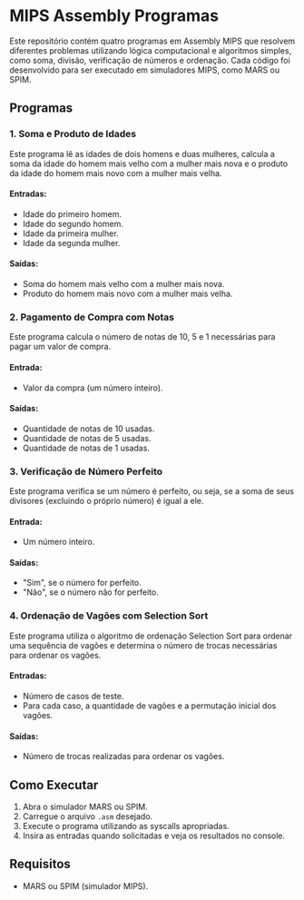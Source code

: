 # MIPS Assembly Programas

Este repositório contém quatro programas em Assembly MIPS que resolvem diferentes problemas utilizando lógica computacional e algoritmos simples, como soma, divisão, verificação de números e ordenação. Cada código foi desenvolvido para ser executado em simuladores MIPS, como MARS ou SPIM.

## Programas

### 1. Soma e Produto de Idades

Este programa lê as idades de dois homens e duas mulheres, calcula a soma da idade do homem mais velho com a mulher mais nova e o produto da idade do homem mais novo com a mulher mais velha.

#### Entradas:
- Idade do primeiro homem.
- Idade do segundo homem.
- Idade da primeira mulher.
- Idade da segunda mulher.

#### Saídas:
- Soma do homem mais velho com a mulher mais nova.
- Produto do homem mais novo com a mulher mais velha.

### 2. Pagamento de Compra com Notas

Este programa calcula o número de notas de 10, 5 e 1 necessárias para pagar um valor de compra.

#### Entrada:
- Valor da compra (um número inteiro).

#### Saídas:
- Quantidade de notas de 10 usadas.
- Quantidade de notas de 5 usadas.
- Quantidade de notas de 1 usadas.

### 3. Verificação de Número Perfeito

Este programa verifica se um número é perfeito, ou seja, se a soma de seus divisores (excluindo o próprio número) é igual a ele.

#### Entrada:
- Um número inteiro.

#### Saídas:
- "Sim", se o número for perfeito.
- "Não", se o número não for perfeito.

### 4. Ordenação de Vagões com Selection Sort

Este programa utiliza o algoritmo de ordenação Selection Sort para ordenar uma sequência de vagões e determina o número de trocas necessárias para ordenar os vagões.

#### Entradas:
- Número de casos de teste.
- Para cada caso, a quantidade de vagões e a permutação inicial dos vagões.

#### Saídas:
- Número de trocas realizadas para ordenar os vagões.

## Como Executar

1. Abra o simulador MARS ou SPIM.
2. Carregue o arquivo `.asm` desejado.
3. Execute o programa utilizando as syscalls apropriadas.
4. Insira as entradas quando solicitadas e veja os resultados no console.

## Requisitos

- MARS ou SPIM (simulador MIPS).
